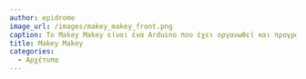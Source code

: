 ```yaml
---
author: epidrome
image_url: /images/makey_makey_front.png
caption: Το Makey Makey είναι ένα Arduino που έχει οργανωθεί και προγραμματιστεί έτσι ώστε να διευκολύνει τον πειραματισμό με νέες συσκευές εισόδου.
title: Makey Makey
categories:
  - Αρχέτυπα
---
```

